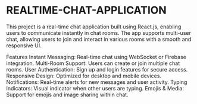 # REALTIME-CHAT-APPLICATION

This project is a real-time chat application built using React.js, enabling users to communicate instantly in chat rooms. The app supports multi-user chat, allowing users to join and interact in various rooms with a smooth and responsive UI.

Features
Instant Messaging: Real-time chat using WebSocket or Firebase integration.
Multi-Room Support: Users can create or join multiple chat rooms.
User Authentication: Sign up and login features for secure access.
Responsive Design: Optimized for desktop and mobile devices.
Notifications: Real-time alerts for new messages and user activity.
Typing Indicators: Visual indicator when other users are typing.
Emojis & Media: Support for emojis and image sharing within chat.
